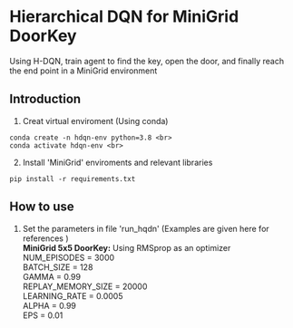 # Hierarchical DQN for MiniGrid DoorKey
Using H-DQN, train agent to find the key, open the door, and finally reach the end point in a MiniGrid environment

## Introduction
1. Creat virtual enviroment (Using conda)
```
conda create -n hdqn-env python=3.8 <br>
conda activate hdqn-env <br>
```
2. Install 'MiniGrid' enviroments and relevant libraries
```
pip install -r requirements.txt
```

## How to use
1. Set the parameters in file 'run_hqdn' (Examples are given here for references ) <br>
**MiniGrid 5x5 DoorKey:** Using RMSprop as an optimizer<br>
NUM_EPISODES = 3000<br>
BATCH_SIZE = 128<br>
GAMMA = 0.99<br>
REPLAY_MEMORY_SIZE = 20000<br>
LEARNING_RATE = 0.0005<br>
ALPHA = 0.99<br>
EPS = 0.01<br>

